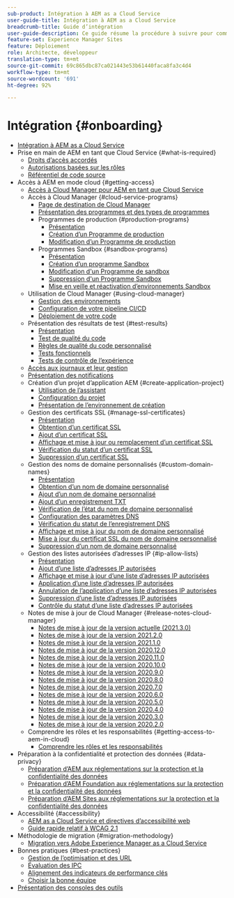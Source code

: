 ```yaml
---
sub-product: Intégration à AEM as a Cloud Service
user-guide-title: Intégration à AEM as a Cloud Service
breadcrumb-title: Guide d’intégration
user-guide-description: Ce guide résume la procédure à suivre pour commencer à utiliser Experience Manager as a Cloud Service, avec les informations d’accès et des informations importantes sur la protection des données.
feature-set: Experience Manager Sites
feature: Déploiement
role: Architecte, développeur
translation-type: tm+mt
source-git-commit: 69c865dbc87ca021443e53b61440faca8fa3c4d4
workflow-type: tm+mt
source-wordcount: '691'
ht-degree: 92%

---
```



# Intégration {#onboarding}

+ [Intégration à AEM as a Cloud Service](/help/onboarding/home.md)
+ Prise en main de AEM en tant que Cloud Service {#what-is-required}
   + [Droits d’accès accordés](what-is-required/access-rights-granted.md)
   + [Autorisations basées sur les rôles](what-is-required/role-based-permissions.md)
   + [Référentiel de code source](what-is-required/source-code-repository.md)
+ Accès à AEM en mode cloud {#getting-access}
   + [Accès à Cloud Manager pour AEM en tant que Cloud Service](getting-access-to-aem-in-cloud/navigation.md)
   + Accès à Cloud Manager {#cloud-service-programs}
      + [Page de destination de Cloud Manager](getting-access-to-aem-in-cloud/first-time-login.md)
      + [Présentation des programmes et des types de programmes](getting-access-to-aem-in-cloud/understand-program-types.md)
      + Programmes de production {#production-programs}
         + [Présentation](/help/onboarding/getting-access-to-aem-in-cloud/introduction-production-programs.md)
         + [Création d’un Programme de production](getting-access-to-aem-in-cloud/creating-production-program.md)
         + [Modification d’un Programme de production](/help/onboarding/getting-access-to-aem-in-cloud/editing-production-program.md)
      + Programmes Sandbox {#sandbox-programs}
         + [Présentation](getting-access-to-aem-in-cloud/introduction-sandbox-programs.md)
         + [Création d’un programme Sandbox](getting-access-to-aem-in-cloud/creating-sandbox-program.md)
         + [Modification d&#39;un Programme de sandbox](/help/onboarding/getting-access-to-aem-in-cloud/editing-sandbox-program.md)
         + [Suppression d&#39;un Programme Sandbox](getting-access-to-aem-in-cloud/deleting-sandbox-program.md)
         + [Mise en veille et réactivation d’environnements Sandbox](/help/onboarding/getting-access-to-aem-in-cloud/hibernating-de-hibernating-sandbox-environments.md)
   + Utilisation de Cloud Manager {#using-cloud-manager}
      + [Gestion des environnements](https://experienceleague.adobe.com/docs/experience-manager-cloud-service/implementing/using-cloud-manager/manage-environments.html?lang=fr)
      + [Configuration de votre pipeline CI/CD](https://experienceleague.adobe.com/docs/experience-manager-cloud-service/implementing/using-cloud-manager/configure-pipeline.html?lang=fr)
      + [Déploiement de votre code](https://experienceleague.adobe.com/docs/experience-manager-cloud-service/implementing/using-cloud-manager/deploy-code.html?lang=fr)
   + Présentation des résultats de test {#test-results}
      + [Présentation](https://experienceleague.adobe.com/docs/experience-manager-cloud-service/implementing/using-cloud-manager/test-results/overview-test-results.html?lang=fr)
      + [Test de qualité du code](https://experienceleague.adobe.com/docs/experience-manager-cloud-service/implementing/using-cloud-manager/test-results/code-quality-testing.html?lang=fr)
      + [Règles de qualité du code personnalisé](https://experienceleague.adobe.com/docs/experience-manager-cloud-service/implementing/using-cloud-manager/test-results/custom-code-quality-rules.html?lang=fr)
      + [Tests fonctionnels](https://experienceleague.adobe.com/docs/experience-manager-cloud-service/implementing/using-cloud-manager/test-results/functional-testing.html?lang=fr)
      + [Tests de contrôle de l’expérience](https://experienceleague.adobe.com/docs/experience-manager-cloud-service/implementing/using-cloud-manager/test-results/experience-audit-testing.html?lang=fr)
   + [Accès aux journaux et leur gestion](https://experienceleague.adobe.com/docs/experience-manager-cloud-service/implementing/using-cloud-manager/manage-logs.html?lang=fr)
   + [Présentation des notifications](https://experienceleague.adobe.com/docs/experience-manager-cloud-service/implementing/using-cloud-manager/notifications.html?lang=fr)
   + Création d’un projet d’application AEM {#create-application-project}
      + [Utilisation de l’assistant](getting-access-to-aem-in-cloud/using-the-wizard.md)
      + [Configuration du projet](getting-access-to-aem-in-cloud/setting-up-project.md)
      + [Présentation de l’environnement de création](getting-access-to-aem-in-cloud/build-environment-details.md)
   + Gestion des certificats SSL {#manage-ssl-certificates}
      + [Présentation](https://experienceleague.adobe.com/docs/experience-manager-cloud-service/implementing/using-cloud-manager/manage-ssl-certificates/introduction.html?lang=fr)
      + [Obtention d’un certificat SSL](https://experienceleague.adobe.com/docs/experience-manager-cloud-service/implementing/using-cloud-manager/manage-ssl-certificates/get-ssl-certificate.html?lang=fr)
      + [Ajout d’un certificat SSL](https://experienceleague.adobe.com/docs/experience-manager-cloud-service/implementing/using-cloud-manager/manage-ssl-certificates/add-ssl-certificate.html?lang=fr)
      + [Affichage et mise à jour ou remplacement d’un certificat SSL](https://experienceleague.adobe.com/docs/experience-manager-cloud-service/implementing/using-cloud-manager/manage-ssl-certificates/view-update-replace-ssl-certificate.html?lang=fr)
      + [Vérification du statut d’un certificat SSL](https://experienceleague.adobe.com/docs/experience-manager-cloud-service/implementing/using-cloud-manager/manage-ssl-certificates/check-status-ssl-certificate.html?lang=fr)
      + [Suppression d’un certificat SSL](https://experienceleague.adobe.com/docs/experience-manager-cloud-service/implementing/using-cloud-manager/manage-ssl-certificates/delete-ssl-certificate.html?lang=fr)
   + Gestion des noms de domaine personnalisés {#custom-domain-names}
      + [Présentation](https://experienceleague.adobe.com/docs/experience-manager-cloud-service/implementing/using-cloud-manager/custom-domain-names/introduction.html?lang=fr)
      + [Obtention d’un nom de domaine personnalisé](https://experienceleague.adobe.com/docs/experience-manager-cloud-service/implementing/using-cloud-manager/custom-domain-names/get-custom-domain-name.html?lang=fr)
      + [Ajout d’un nom de domaine personnalisé](https://experienceleague.adobe.com/docs/experience-manager-cloud-service/implementing/using-cloud-manager/custom-domain-names/add-custom-domain-name.html?lang=fr)
      + [Ajout d’un enregistrement TXT](https://experienceleague.adobe.com/docs/experience-manager-cloud-service/implementing/using-cloud-manager/custom-domain-names/add-text-record.html?lang=fr)
      + [Vérification de l’état du nom de domaine personnalisé ](https://experienceleague.adobe.com/docs/experience-manager-cloud-service/implementing/using-cloud-manager/custom-domain-names/check-domain-name-status.html?lang=fr)
      + [Configuration des paramètres DNS](https://experienceleague.adobe.com/docs/experience-manager-cloud-service/implementing/using-cloud-manager/custom-domain-names/configure-dns-settings.html?lang=fr)
      + [Vérification du statut de l’enregistrement DNS](https://experienceleague.adobe.com/docs/experience-manager-cloud-service/implementing/using-cloud-manager/custom-domain-names/check-dns-record-status.html?lang=fr)
      + [Affichage et mise à jour du nom de domaine personnalisé](https://experienceleague.adobe.com/docs/experience-manager-cloud-service/implementing/using-cloud-manager/custom-domain-names/view-update-replace-custom-domain-name.html?lang=fr)
      + [Mise à jour du certificat SSL du nom de domaine personnalisé](https://experienceleague.adobe.com/docs/experience-manager-cloud-service/implementing/using-cloud-manager/custom-domain-names/update-cdn-ssl-certificate.html?lang=fr)
      + [Suppression d’un nom de domaine personnalisé](https://experienceleague.adobe.com/docs/experience-manager-cloud-service/implementing/using-cloud-manager/custom-domain-names/delete-custom-domain-name.html?lang=fr)
   + Gestion des listes autorisées d’adresses IP {#ip-allow-lists}
      + [Présentation](https://experienceleague.adobe.com/docs/experience-manager-cloud-service/implementing/using-cloud-manager/ip-allow-lists/introduction.html?lang=fr)
      + [Ajout d’une liste d’adresses IP autorisées](https://experienceleague.adobe.com/docs/experience-manager-cloud-service/implementing/using-cloud-manager/ip-allow-lists/add-ip-allow-lists.html?lang=fr)
      + [Affichage et mise à jour d’une liste d’adresses IP autorisées](https://experienceleague.adobe.com/docs/experience-manager-cloud-service/implementing/using-cloud-manager/ip-allow-lists/view-update-ip-allow-list.html?lang=fr)
      + [Application d’une liste d’adresses IP autorisées](https://experienceleague.adobe.com/docs/experience-manager-cloud-service/implementing/using-cloud-manager/ip-allow-lists/apply-allow-list.html?lang=fr)
      + [Annulation de l’application d’une liste d’adresses IP autorisées](https://experienceleague.adobe.com/docs/experience-manager-cloud-service/implementing/using-cloud-manager/ip-allow-lists/unapply-ip-allow-list.html?lang=fr)
      + [Suppression d’une liste d’adresses IP autorisées](https://experienceleague.adobe.com/docs/experience-manager-cloud-service/implementing/using-cloud-manager/ip-allow-lists/delete-ip-allow-list.html?lang=fr)
      + [Contrôle du statut d’une liste d’adresses IP autorisées](https://experienceleague.adobe.com/docs/experience-manager-cloud-service/implementing/using-cloud-manager/ip-allow-lists/check-ip-allow-list-status.html?lang=fr)
   + Notes de mise à jour de Cloud Manager {#release-notes-cloud-manager}
      + [Notes de mise à jour de la version actuelle (2021.3.0)](/help/onboarding/release-notes-cloud-manager/release-notes-cm-current.md)
      + [Notes de mise à jour de la version 2021.2.0](/help/onboarding/release-notes-cloud-manager/release-notes-cm-2021-2-0.md)
      + [Notes de mise à jour de la version 2021.1.0](/help/onboarding/release-notes-cloud-manager/release-notes-cm-2021-1-0.md)
      + [Notes de mise à jour de la version 2020.12.0](/help/onboarding/release-notes-cloud-manager/release-notes-cm-2020-12-0.md)
      + [Notes de mise à jour de la version 2020.11.0](/help/onboarding/release-notes-cloud-manager/release-notes-cm-2020-11-0.md)
      + [Notes de mise à jour de la version 2020.10.0](/help/onboarding/release-notes-cloud-manager/release-notes-cm-2020-10-0.md)
      + [Notes de mise à jour de la version 2020.9.0](/help/onboarding/release-notes-cloud-manager/release-notes-cm-2020-9-0.md)
      + [Notes de mise à jour de la version 2020.8.0](/help/onboarding/release-notes-cloud-manager/release-notes-cm-2020-8-0.md)
      + [Notes de mise à jour de la version 2020.7.0](/help/onboarding/release-notes-cloud-manager/release-notes-cm-2020-7-0.md)
      + [Notes de mise à jour de la version 2020.6.0](/help/onboarding/release-notes-cloud-manager/release-notes-cm-2020-6-0.md)
      + [Notes de mise à jour de la version 2020.5.0](/help/onboarding/release-notes-cloud-manager/release-notes-cm-2020-5-0.md)
      + [Notes de mise à jour de la version 2020.4.0](/help/onboarding/release-notes-cloud-manager/release-notes-cm-2020-4-0.md)
      + [Notes de mise à jour de la version 2020.3.0](/help/onboarding/release-notes-cloud-manager/release-notes-cm-2020-3-0.md)
      + [Notes de mise à jour de la version 2020.2.0](/help/onboarding/release-notes-cloud-manager/release-notes-cm-2020-2-0.md)
   + Comprendre les rôles et les responsabilités {#getting-access-to-aem-in-cloud}
      + [Comprendre les rôles et les responsabilités](getting-access-to-aem-in-cloud/roles-responsibilities.md)
+ Préparation à la confidentialité et protection des données {#data-privacy}
   + [Préparation d’AEM aux réglementations sur la protection et la confidentialité des données](data-privacy-and-protection-readiness/aem-readiness.md)
   + [Préparation d’AEM Foundation aux réglementations sur la protection et la confidentialité des données](data-privacy-and-protection-readiness/foundation-readiness.md)
   + [Préparation d’AEM Sites aux réglementations sur la protection et la confidentialité des données](data-privacy-and-protection-readiness/sites-readiness.md)
+ Accessibilité {#accessibility}
   + [AEM as a Cloud Service et directives d’accessibilité web](accessibility/web-accessibility.md)
   + [Guide rapide relatif à WCAG 2.1](accessibility/quick-guide-wcag.md)
+ Méthodologie de migration {#migration-methodology}
   + [Migration vers Adobe Experience Manager as a Cloud Service](migration-methodology/getting-started.md)
+ Bonnes pratiques {#best-practices}
   + [Gestion de l’optimisation et des URL](best-practices/seo-and-url-management.md)
   + [Évaluation des IPC](best-practices/assessing-kpis.md)
   + [Alignement des indicateurs de performance clés](best-practices/aligning-kpis.md)
   + [Choisir la bonne équipe](best-practices/choose-right-team.md)
+ [Présentation des consoles des outils](tools-consoles.md)
